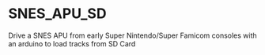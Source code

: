 # SNES_APU_SD
Drive a SNES APU from early Super Nintendo/Super Famicom consoles with an arduino to load tracks from SD Card
